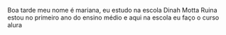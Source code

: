Boa tarde meu nome é mariana, eu estudo na escola Dinah Motta Ruina estou no primeiro ano do ensino médio e aqui na escola eu faço o curso alura
